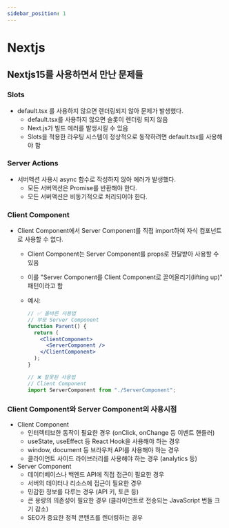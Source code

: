 ```yaml
---
sidebar_position: 1
---
```


# Nextjs

## Nextjs15를 사용하면서 만난 문제들

### Slots

- default.tsx 를 사용하지 않으면 렌더링되지 않아 문제가 발생했다.
  - default.tsx를 사용하지 않으면 슬롯이 렌더링 되지 않음
  - Next.js가 빌드 에러를 발생시킬 수 있음
  - Slots을 적용한 라우팅 시스템이 정상적으로 동작하려면 default.tsx를 사용해야 함

### Server Actions

- 서버액션 사용시 async 함수로 작성하지 않아 에러가 발생했다.
  - 모든 서버액션은 Promise를 반환해야 한다.
  - 모든 서버액션은 비동기적으로 처리되어야 한다.

### Client Component

- Client Component에서 Server Component를 직접 import하여 자식 컴포넌트로 사용할 수 없다.

  - Client Component는 Server Component를 props로 전달받아 사용할 수 있음
  - 이를 "Server Component를 Client Component로 끌어올리기(lifting up)" 패턴이라고 함
  - 예시:

    ```jsx
    // ✅ 올바른 사용법
    // 부모 Server Component
    function Parent() {
      return (
        <ClientComponent>
          <ServerComponent />
        </ClientComponent>
      );
    }

    // ❌ 잘못된 사용법
    // Client Component
    import ServerComponent from "./ServerComponent";
    ```

### Client Component와 Server Component의 사용시점

- Client Component
  - 인터렉티브한 동작이 필요한 경우 (onClick, onChange 등 이벤트 핸들러)
  - useState, useEffect 등 React Hook을 사용해야 하는 경우
  - window, document 등 브라우저 API를 사용해야 하는 경우
  - 클라이언트 사이드 라이브러리를 사용해야 하는 경우 (analytics 등)
- Server Component
  - 데이터베이스나 백엔드 API에 직접 접근이 필요한 경우
  - 서버의 데이터나 리소스에 접근이 필요한 경우
  - 민감한 정보를 다루는 경우 (API 키, 토큰 등)
  - 큰 용량의 의존성이 필요한 경우 (클라이언트로 전송되는 JavaScript 번들 크기 감소)
  - SEO가 중요한 정적 콘텐츠를 렌더링하는 경우
